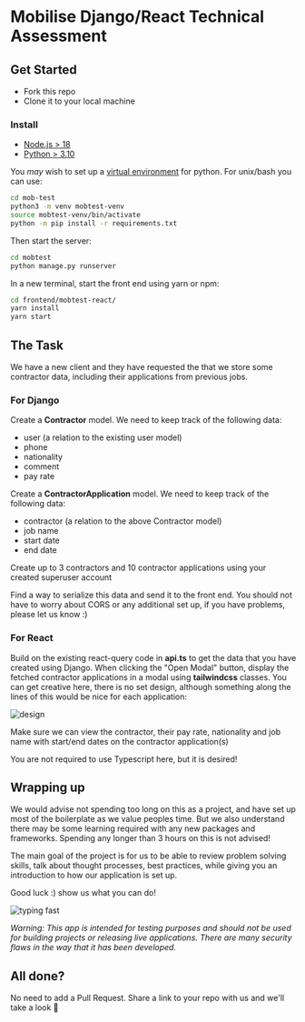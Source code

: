 # Mobilise Django/React Technical Assessment

## Get Started

- Fork this repo
- Clone it to your local machine
  
### Install

- [Node.js > 18](https://nodejs.org/en/download/current/)
- [Python > 3.10](https://www.python.org/downloads/release/python-3108/)


You *may* wish to set up a [virtual environment](https://docs.python.org/3/library/venv.html) for python. For unix/bash you can use:
```bash
cd mob-test
python3 -m venv mobtest-venv
source mobtest-venv/bin/activate
python -m pip install -r requirements.txt
```

Then start the server:
```bash
cd mobtest
python manage.py runserver
```

In a new terminal, start the front end using yarn or npm:

```bash
cd frontend/mobtest-react/
yarn install
yarn start
```


## The Task

We have a new client and they have requested the that we store some contractor data, including their applications from previous jobs.

### For Django

Create a **Contractor** model. We need to keep track of the following data:
- user (a relation to the existing user model)
- phone
- nationality
- comment
- pay rate

Create a **ContractorApplication** model. We need to keep track of the following data:
- contractor (a relation to the above Contractor model)
- job name
- start date
- end date


Create up to 3 contractors and 10 contractor applications using your created superuser account

Find a way to serialize this data and send it to the front end. You should not have to worry about CORS or any additional set up, if you have problems, please let us know :)


### For React

Build on the existing react-query code in **api.ts** to get the data that you have created using Django. When clicking the "Open Modal" button, display the fetched contractor applications in a modal using **tailwindcss** classes. You can get creative here, there is no set design, although something along the lines of this would be nice for each application:

![design](./mobtest/design.png)

Make sure we can view the contractor, their pay rate, nationality and job name with start/end dates on the contractor application(s)

You are not required to use Typescript here, but it is desired!

## Wrapping up

We would advise not spending too long on this as a project, and have set up most of the boilerplate as we value peoples time. But we also understand there may be some learning required with any new packages and frameworks. Spending any longer than 3 hours on this is not advised!

The main goal of the project is for us to be able to review problem solving skills, talk about thought processes, best practices, while giving you an introduction to how our application is set up.

Good luck :) show us what you can do!

![typing fast](https://media.giphy.com/media/UFGj6EYw5JhMQ/giphy.gif)

*Warning: This app is intended for testing purposes and should not be used for building projects or releasing live applications. There are many security flaws in the way that it has been developed.*


## All done?

No need to add a Pull Request. Share a link to your repo with us and we'll take a look :eyes:

  
  
